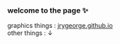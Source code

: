 
<h3>welcome to the page ✨</h3>
graphics things : <a href="https://jrygeorge.github.io">jrygeorge.github.io</a>
<br>
other things : ↓
